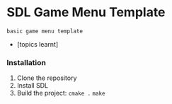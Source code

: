 # SDL Game Menu Template

<code>basic game menu template</code>

- [topics learnt]

### Installation
1. Clone the repository
2. Install SDL
3. Build the project:
<code>cmake .</code>
<code>make</code>